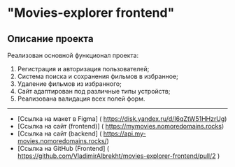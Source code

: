 

# "Movies-explorer frontend"

## Описание проекта
Реализован основной функционал проекта:
1. Регистрация и авторизация пользователей;
2. Система поиска и сохранения фильмов в избранное;
3. Удаление фильмов из избранного;
4. Сайт адаптирован под различные типы устройств;
5. Реализована валидация всех полей форм.

------------
* [Ссылка на макет в Figma] ( https://disk.yandex.ru/d/I6qZtW51HHzrUg)
* [Ссылка на сайт (frontend)] ( https://mymovies.nomoredomains.rocks)
* [Ссылка на сайт (backend] ( https://api.my-movies.nomoredomains.rocks/)
* [Ссылка на GitHub (Frontend] ( https://github.com/VladimirAlbrekht/movies-explorer-frontend/pull/2 )
  
